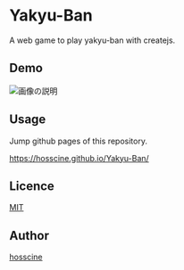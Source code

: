 # Yakyu-Ban
A web game to play yakyu-ban with createjs.

## Demo
![画像の説明](https://github.com/hosscine/Yakyu-Ban/wiki/images/yakyu-ban.gif)

## Usage
Jump github pages of this repository.

https://hosscine.github.io/Yakyu-Ban/

## Licence

[MIT](https://github.com/tcnksm/tool/blob/master/LICENCE)

## Author

[hosscine](https://github.com/hosscine)
